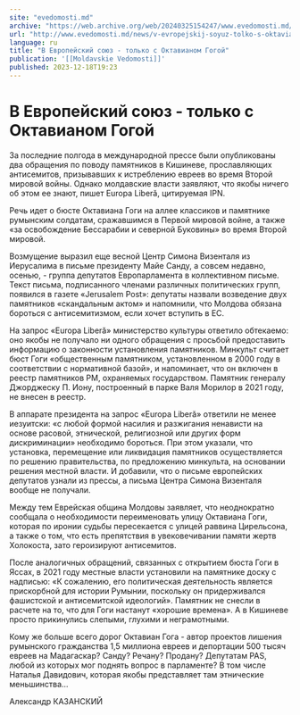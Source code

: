 ```yaml
---
site: "evedomosti.md"
archive: "https://web.archive.org/web/20240325154247/www.evedomosti.md/news/v-evropejskij-soyuz-tolko-s-oktavianom-gogoj"
url: "http://www.evedomosti.md/news/v-evropejskij-soyuz-tolko-s-oktavianom-gogoj"
language: ru
title: "В Европейский союз - только с Октавианом Гогой"
publication: '[[Moldavskie Vedomosti]]'
published: 2023-12-18T19:23
---
```


# В Европейский союз - только с Октавианом Гогой

За последние полгода в международной прессе были опубликованы два обращения по поводу памятников в Кишиневе, прославляющих антисемитов, призывавших к истреблению евреев во время Второй мировой войны. Однако молдавские власти заявляют, что якобы ничего об этом ее знают, пишет Europa Liberă, цитируемая IPN.

Речь идет о бюсте Октавиана Гоги на аллее классиков и памятнике румынским солдатам, сражавшимся в Первой мировой войне, а также «за освобождение Бессарабии и северной Буковины» во время Второй мировой.

Возмущение выразил еще весной Центр Симона Визенталя из Иерусалима в письме президенту Майе Санду, а совсем недавно, осенью, - группа депутатов Европарламента в коллективном письме. Текст письма, подписанного членами различных политических групп, появился в газете «Jerusalem Post»: депутаты назвали возведение двух памятников «скандальным актом» и напомнили, что Молдова обязана бороться с антисемитизмом, если хочет вступить в ЕС.

На запрос «Europа Liberă» министерство культуры ответило обтекаемо: оно якобы не получало ни одного обращения с просьбой предоставить информацию о законности установления памятников. Минкульт считает бюст Гоги «общественным памятником, установленном в 2000 году в соответствии с нормативной базой», и напоминает, что он включен в реестр памятников РМ, охраняемых государством. Памятник генералу Джорджеску П. Иону, построенный в парке Валя Морилор в 2021 году, не внесен в реестр.

В аппарате президента на запрос «Europa Liberă» ответили не менее иезуитски: «с любой формой насилия и разжигания ненависти на основе расовой, этнической, религиозной или других форм дискриминации» необходимо бороться. При этом указали, что установка, перемещение или ликвидация памятников осуществляется по решению правительства, по предложению минкульта, на основании решения местной власти. И добавили, что о письме европейских депутатов узнали из прессы, а письма Центра Симона Визенталя вообще не получали.

Между тем Еврейская община Молдовы заявляет, что неоднократно сообщала о необходимости переименовать улицу Октавиана Гоги, которая по иронии судьбы пересекается с улицей раввина Цирельсона, а также о том, что есть препятствия в увековечивании памяти жертв Холокоста, зато героизируют антисемитов.

После аналогичных обращений, связанных с открытием бюста Гоги в Яссах, в 2021 году местные власти установили на памятнике доску с надписью: «К сожалению, его политическая деятельность является прискорбной для истории Румынии, поскольку он придерживался фашистской и антисемитской идеологий». Памятник не снесли в расчете на то, что для Гоги настанут «хорошие времена». А в Кишиневе просто прикинулись слепыми, глухими и неграмотными.

Кому же больше всего дорог Октавиан Гога - автор проектов лишения румынского гражданства 1,5 миллиона евреев и депортации 500 тысяч евреев на Мадагаскар? Санду? Речану? Продану? Депутатам PAS, любой из которых мог поднять вопрос в парламенте? В том числе Наталья Давидович, которая якобы представляет там этнические меньшинства...

Александр КАЗАНСКИЙ